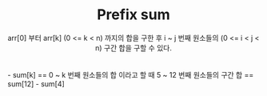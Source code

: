 <div align="center"><h1> Prefix sum </h1></div>

<div align="center"> arr[0] 부터 arr[k] (0 <= k < n) 까지의 합을 구한 후 i ~ j 번째 원소들의 (0 <= i < j < n) 구간 합을 구할 수 있다. </div>  
<br></br>
- sum[k] == 0 ~ k 번째 원소들의 합 이라고 할 때
  5 ~ 12 번째 원소들의 구간 합 == sum[12] - sum[4]
